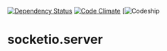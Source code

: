 [![Dependency Status](https://gemnasium.com/Micka33/socketio.server.svg)](https://gemnasium.com/Micka33/socketio.server)
[![Code Climate](https://codeclimate.com/github/Micka33/socketio.server/badges/gpa.svg)](https://codeclimate.com/github/Micka33/socketio.server)
[![Codeship](https://codeship.com/projects/95500/status?branch=master)



socketio.server
===============
